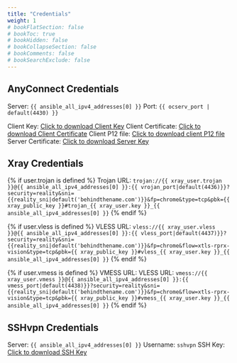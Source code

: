 ```yaml
---
title: "Credentials"
weight: 1
# bookFlatSection: false
# bookToc: true
# bookHidden: false
# bookCollapseSection: false
# bookComments: false
# bookSearchExclude: false
---
```


## AnyConnect Credentials
Server: `{{ ansible_all_ipv4_addresses[0] }}`
Port: `{{ ocserv_port | default(4430) }}`

Client Key: [Click to download Client Key](/ocserv-user-key.pem)
Client Certificate: [Click to download Client Certificate](/ocserv-user-cert.pem)
Client P12 file: [Click to download client P12 file](/ocserv-user.p12)
Server Certificate: [Click to download Server Key](/server-cert.pem)

## Xray Credentials
{% if user.trojan is defined %}
Trojan URL: `trojan://{{ xray_user.trojan }}@{{ ansible_all_ipv4_addresses[0] }}:{{ vrojan_port|default(4436)}}?security=reality&sni={{reality_sni|default('behindthename.com')}}&fp=chrome&type=tcp&pbk={{ xray_public_key }}#trojan_{{ xray_user.key }}_{{ ansible_all_ipv4_addresses[0] }}`
{% endif %}

{% if user.vless is defined %}
VLESS URL: `vless://{{ xray_user.vless }}@{{ ansible_all_ipv4_addresses[0] }}:{{ vless_port|default(4437)}}?security=reality&sni={{reality_sni|default('behindthename.com')}}&fp=chrome&flow=xtls-rprx-vision&type=tcp&pbk={{ xray_public_key }}#vless_{{ xray_user.key }}_{{ ansible_all_ipv4_addresses[0] }}`
{% endif %}

{% if user.vmess is defined %}
VMESS URL: VLESS URL: `vmess://{{ xray_user.vmess }}@{{ ansible_all_ipv4_addresses[0] }}:{{ vmess_port|default(4438)}}?security=reality&sni={{reality_sni|default('behindthename.com')}}&fp=chrome&flow=xtls-rprx-vision&type=tcp&pbk={{ xray_public_key }}#vmess_{{ xray_user.key }}_{{ ansible_all_ipv4_addresses[0] }}`
{% endif %}

## SSHvpn Credentials
Server: `{{ ansible_all_ipv4_addresses[0] }}`
Username: `sshvpn`
SSH Key: [Click to download SSH Key](/sshvpn-key.pem)
